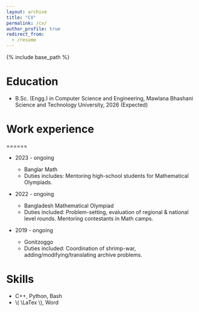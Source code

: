```yaml
---
layout: archive
title: "CV"
permalink: /cv/
author_profile: true
redirect_from:
  - /resume
---
```


{% include base_path %}

# Education

- B.Sc. (Engg.) in Computer Science and Engineering, Mawlana Bhashani Science and Technology University, 2026 (Expected)

# Work experience

======

- 2023 - ongoing

  - Banglar Math
  - Duties includes: Mentoring high-school students for Mathematical Olympiads.

- 2022 - ongoing

  - Bangladesh Mathematical Olympiad
  - Duties included: Problem-setting, evaluation of regional & national level rounds. Mentoring contestants in Math camps.

- 2019 - ongoing
  - Gonitzoggo
  - Duties included: Coordination of shrimp-war, adding/modifying/translating archive problems.

# Skills

- C++, Python, Bash
- \\( \LaTex \\), Word
